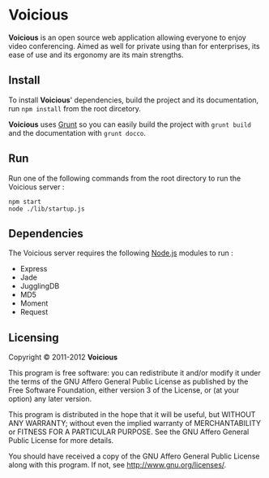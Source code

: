 # Voicious

**Voicious** is an open source web application allowing everyone to enjoy video conferencing.
Aimed as well for private using than for enterprises, its ease of use and its ergonomy are its main strengths.

## Install

To install **Voicious**' dependencies, build the project and its documentation, run `npm install` from the root dircetory.  

**Voicious** uses [Grunt](http://gruntjs.com) so you can easily build the project with `grunt build` and the documentation with `grunt docco`.  

## Run

Run one of the following commands from the root directory to run the Voicious server :  
<pre><code>npm start
node ./lib/startup.js</code></pre>

## Dependencies

The Voicious server requires the following [Node.js](http://nodejs.org) modules to run :

* Express
* Jade
* JugglingDB
* MD5
* Moment
* Request

## Licensing

Copyright &copy; 2011-2012  **Voicious**  
  
This program is free software: you can redistribute it and/or modify it under the terms of the
GNU Affero General Public License as published by the Free Software Foundation, either version
3 of the License, or (at your option) any later version.  
  
This program is distributed in the hope that it will be useful, but WITHOUT ANY WARRANTY;
without even the implied warranty of MERCHANTABILITY or FITNESS FOR A PARTICULAR PURPOSE.
See the GNU Affero General Public License for more details.  
  
You should have received a copy of the GNU Affero General Public License along with this
program. If not, see <http://www.gnu.org/licenses/>.  
